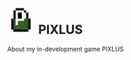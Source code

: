 # ![PIXLUS logo](https://raw.githubusercontent.com/Dev-384/Dev-384.github.io/main/logo-64_64.png) PIXLUS

About my in-development game PIXLUS
